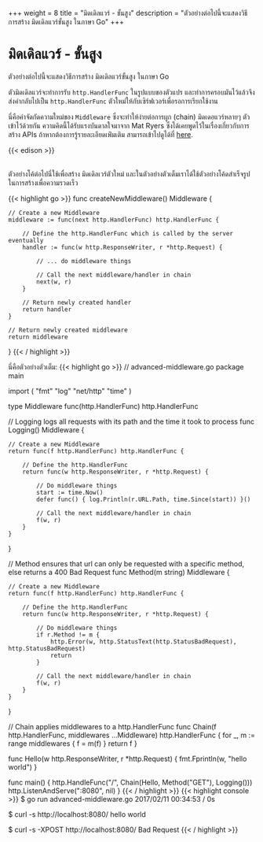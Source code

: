 +++
weight = 8
title = "มิดเดิลแวร์ - ขั้นสูง"
description = "ตัวอย่างต่อไปนี้จะแสดงวิธีการสร้าง มิดเดิลแวร์ขั้นสูง ในภาษา Go"
+++

# มิดเดิลแวร์ - ขั้นสูง

ตัวอย่างต่อไปนี้จะแสดงวิธีการสร้าง มิดเดิลแวร์ขั้นสูง ในภาษา Go

ตัวมิดเดิลแวร์จะทำการรับ `http.HandlerFunc` ในรูปแบบของตัวแปร และทำการครอบมันไว้แล้วจึงส่งค่ากลับไปเป็น `http.HandlerFunc` ตัวใหม่ให้กับเซิร์ฟเวอร์เพื่อรอการเรียกใช้งาน

นี่คือคำจัดกัดความใหม่ของ `Middleware` ซึ่งจะทำให้ง่ายต่อการผูก (chain) มิดเดอแวร์หลายๆ ตัวเข้าไว้ด้วยกัน ความคิดนี้ได้รับแรงบันดาลใจมาจาก Mat Ryers ซึ่งได้เคยพูดไว้ในเรื่องเกี่ยวกับการสร้าง APIs ถ้าหากต้องการรู้รายละเอียดเพ่ิมเติม สามารถเข้าไปดูได้ที่ <a target="_blank" href="https://medium.com/@matryer/writing-middleware-in-golang-and-how-go-makes-it-so-much-fun-4375c1246e81">here</a>.

{{< edison >}}

<br />
ตัวอย่างโค้ต่อไปนี่ใช้เพื่อสร้าง มิดเดิลเวร์ตัวใหม่ และในตัวอย่างตัวเต็มเราได้ใช้ตัวอย่างโค้ดสำเร็จรูปในการสร้างเพื่อความรวดเร็ว

{{< highlight go >}}
func createNewMiddleware() Middleware {

	// Create a new Middleware
	middleware := func(next http.HandlerFunc) http.HandlerFunc {

		// Define the http.HandlerFunc which is called by the server eventually
		handler := func(w http.ResponseWriter, r *http.Request) {

			// ... do middleware things

			// Call the next middleware/handler in chain
			next(w, r)
		}

		// Return newly created handler
		return handler
	}

	// Return newly created middleware
	return middleware
}
{{< / highlight >}}
<br />

นี่คือตัวอย่างตัวเต็ม:
{{< highlight go >}}
// advanced-middleware.go
package main

import (
	"fmt"
	"log"
	"net/http"
	"time"
)

type Middleware func(http.HandlerFunc) http.HandlerFunc

// Logging logs all requests with its path and the time it took to process
func Logging() Middleware {

	// Create a new Middleware
	return func(f http.HandlerFunc) http.HandlerFunc {

		// Define the http.HandlerFunc
		return func(w http.ResponseWriter, r *http.Request) {

			// Do middleware things
			start := time.Now()
			defer func() { log.Println(r.URL.Path, time.Since(start)) }()

			// Call the next middleware/handler in chain
			f(w, r)
		}
	}
}

// Method ensures that url can only be requested with a specific method, else returns a 400 Bad Request
func Method(m string) Middleware {

	// Create a new Middleware
	return func(f http.HandlerFunc) http.HandlerFunc {

		// Define the http.HandlerFunc
		return func(w http.ResponseWriter, r *http.Request) {

			// Do middleware things
			if r.Method != m {
				http.Error(w, http.StatusText(http.StatusBadRequest), http.StatusBadRequest)
				return
			}

			// Call the next middleware/handler in chain
			f(w, r)
		}
	}
}

// Chain applies middlewares to a http.HandlerFunc
func Chain(f http.HandlerFunc, middlewares ...Middleware) http.HandlerFunc {
	for _, m := range middlewares {
		f = m(f)
	}
	return f
}

func Hello(w http.ResponseWriter, r *http.Request) {
	fmt.Fprintln(w, "hello world")
}

func main() {
	http.HandleFunc("/", Chain(Hello, Method("GET"), Logging()))
	http.ListenAndServe(":8080", nil)
}
{{< / highlight >}}
{{< highlight console >}}
$ go run advanced-middleware.go
2017/02/11 00:34:53 / 0s

$ curl -s http://localhost:8080/
hello world

$ curl -s -XPOST http://localhost:8080/
Bad Request
{{< / highlight >}}


